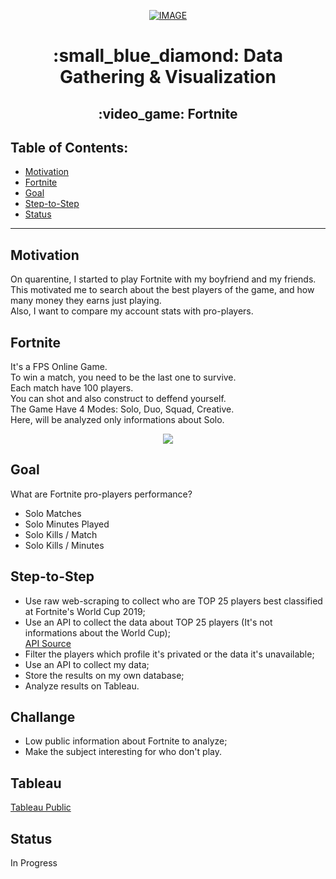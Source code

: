 <p align="center"><a href="https://imgbb.com/"><img src="https://i.ibb.co/L0C0q84/IMAGE.jpg" alt="IMAGE" border="0"></a></a></p>
<h1 align="center">:small_blue_diamond: Data Gathering & Visualization</h>
<h2 align="center">:video_game: Fortnite</h>

## Table of Contents:

- [Motivation](#motivation)
- [Fortnite](#Fortnite)
- [Goal](#goal)
- [Step-to-Step](#Step-to-Step)
- [Status](#status)
---

## Motivation
On quarentine, I started to play Fortnite with my boyfriend and my friends.<br>
This motivated me to search about the best players of the game, and how many money they earns just playing.<br>
Also, I want to compare my account stats with pro-players.<br>

## Fortnite
It's a FPS Online Game.<br> 
To win a match, you need to be the last one to survive.<br>
Each match have 100 players. <br>
You can shot and also construct to deffend yourself.<br>
The Game Have 4 Modes: Solo, Duo, Squad, Creative.<br> 
Here, will be analyzed only informations about Solo.
<p align="center">
  <img src="https://i.imgur.com/AUbj4rS.jpg">
</p>

## Goal
What are Fortnite pro-players performance? 
- Solo Matches
- Solo Minutes Played
- Solo Kills / Match
- Solo Kills / Minutes

## Step-to-Step
- Use raw web-scraping to collect who are TOP 25 players best classified at Fortnite's World Cup 2019;<br>
- Use an API to collect the data about TOP 25 players (It's not informations about the World Cup);<br>
<a href="https://dash.fortnite-api.com/">API Source <br></a>
- Filter the players which profile it's privated or the data it's unavailable;<br>
- Use an API to collect my data;<br>
- Store the results on my own database;<br>
- Analyze results on Tableau.<br>

## Challange
- Low public information about Fortnite to analyze;
- Make the subject interesting for who don't play.

## Tableau
<a href="https://public.tableau.com/profile/leticia.fossato#!/vizhome/Proj-Fortnite/Histria1?publish=yes">Tableau Public</a>

## Status
In Progress
